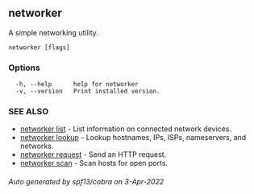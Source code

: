 ## networker

A simple networking utility.

```
networker [flags]
```

### Options

```
  -h, --help      help for networker
  -v, --version   Print installed version.
```

### SEE ALSO

* [networker list](networker_list.md)	 - List information on connected network devices.
* [networker lookup](networker_lookup.md)	 - Lookup hostnames, IPs, ISPs, nameservers, and networks.
* [networker request](networker_request.md)	 - Send an HTTP request.
* [networker scan](networker_scan.md)	 - Scan hosts for open ports.

###### Auto generated by spf13/cobra on 3-Apr-2022
